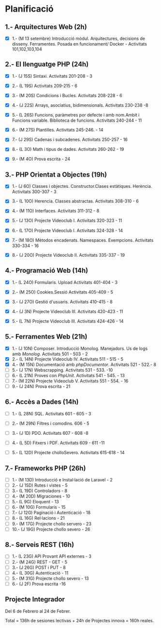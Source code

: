# Planificació

## 1.- Arquitectures Web (2h)

- [X] 1.- (M 13 setembre) Introducció mòdul. Arquitectures, decisions de disseny. Ferramentes. Posada en funcionament/ Docker - Activitats 101,102,103,104


## 2.- El llenguatge PHP (24h)

- [X] 1.- (J 15S) Sintaxi. Activitats 201-208 - 3
- [X] 2.- (L 19S) Activitats 209-215 - 6 
- [X] 3.- (M 20S) Condicions i Bucles. Activitats 208-228 - 6
- [X] 4.- (J 22S) Arrays, asociatius, bidimensionals. Activitats 230-238 -8
- [X] 5.- (L 26S) Funcions, paràmetres por defecte i amb nom.Ambit i Funcions variable. Biblioteca de funcions. Activitats 240-244 - 11
- [X] 6.- (M 27S) Plantilles. Activitats 245-246. - 14
- [X] 7.- (J 29S) Cadenas i subcadenes. Activitats 250-257 - 16
- [X] 8.- (L 3O) Math i tipus de dades. Activitats 260-262 - 19
- [X] 9.- (M 4O) Prova escrita - 24


## 3.- PHP Orientat a Objectes (19h)

- [X] 1.- (J 6O) Classes i objectes. Constructor.Clases estàtiques. Herència. Activitats 300-307 - 3
- [X] 3.- (L 10O) Herencia. Classes abstractas. Activitats 308-310 - 6
- [X] 4.- (M 11O) Interfaces. Activitats 311-312 - 8
- [X] 5.- (J 13O) Projecte Videoclub I. Activitats 320-323 - 11
- [X] 6.- (L 17O) Projecte Videoclub I. Activitats 324-328 - 14
- [X] 7.- (M 18O) Mètodos encadenats. Namespaces. Exempcions. Activitats 330-334  - 16
- [X] 8.- (J 20O) Projecte Videoclub II. Activitats 335-337 - 19


## 4.- Programació Web (14h)

- [X] 1.- (L 24O) Formularis. Upload Activitats 401-404 - 3
- [X] 2.- (M 25O) Cookies.Sessió Activitats 405-409 - 5
- [X] 3.- (J 27O) Gestió d'usuaris. Activitats 410-415 - 8
- [X] 4.- (J 3N) Projecte Videoclub III. Activitats 420-423 - 11 
- [X] 5.- (L 7N) Projecte Videoclub III. Activitats 424-426 - 14


## 5.- Ferramentes Web (21h)

- [X] 1.- (J 10N) Composer. Introducció Monolog.  Manejadors. Us de logs amb *Monolog*. Activitats 501 - 503 - 2
- [X] 2.- (L 14N) Projecte Videoclub IV. Activitats 511 - 515 - 5
- [X] 4.- (M 15N) Documentació amb *phpDocumentor*. Activitats 521 - 522.- 8
- [ ] 5.- (J 17N) Webscrapping. Activitats 531 - 533. -10
- [ ] 6.- (L 21N) Proves con *PhpUnit*. Activitats 541 - 545. - 13 
- [ ] 7.- (M 22N) Projecte Videoclub V. Activitats 551 - 554. - 16
- [ ] 9.- (J 24N) Prova escrita - 21

## 6.- Accès a Dades (14h)

- [ ] 1.- (L 28N) SQL. Activitats 601 - 605 - 3
- [ ] 2.- (M 29N) Filtres i comodins. 606 - 5
- [ ] 3.- (J 1D) PDO. Activitats 607 - 608 -8
- [ ] 4.- (L 5D) Fitxers i PDF. Activitats 609 - 611 -11
- [ ] 5.- (L 12D) Projecte cholloSevero. Activitats 615-618 - 14


## 7.- Frameworks PHP (26h)

- [ ] 1.- (M 13D) Introducció e Instal·lació de Laravel - 2 
- [ ] 2.- (J 15D) Rutes i vistes - 5
- [ ] 3.- (L 19D) Controladors - 8
- [ ] 4.- (M 20D) Migraciones - 10
- [ ] 5.- (L 9G) Eloquent - 13 
- [ ] 6.- (M 10G) Formularis - 15 
- [ ] 7.- (J 12G) Paginació i Autenticació - 18  
- [ ] 8.- (L 16G) Rel·lacions - 21 
- [ ] 9.- (M 17G) Projecte chollo servero - 23
- [ ] 10.- (J 19G) Projecte chollo severo - 26

## 8.- Serveis REST (16h)

- [ ] 1.- (L 23G) API Provant API externes  - 3
- [ ] 2.- (M 24G) REST - GET  - 5
- [ ] 3.- (J 26G) POST i PUT - 8
- [ ] 4.- (L 30G) Autenticació - 11 
- [ ] 5.- (M 31G) Projecte chollo severo - 13 
- [ ] 6.- (J 2F) Prova escrita -16

## Projecte Integrador

Del 6 de Febrero al 24 de Febrer.

Total = 136h de sesiones lectivas + 24h de Projectes innova = 160h reales.
